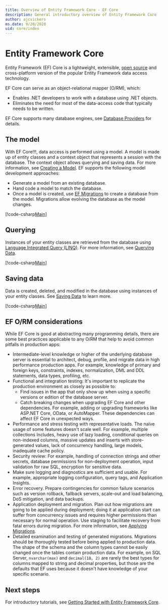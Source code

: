 ```yaml
---
title: Overview of Entity Framework Core - EF Core
description: General introductory overview of Entity Framework Core
author: ajcvickers
ms.date: 9/20/2020
uid: core/index
---
```


# Entity Framework Core

Entity Framework (EF) Core is a lightweight, extensible, [open source](https://github.com/dotnet/efcore) and cross-platform version of the popular Entity Framework data access technology.

EF Core can serve as an object-relational mapper (O/RM), which:

* Enables .NET developers to work with a database using .NET objects.
* Eliminates the need for most of the data-access code that typically needs to be written.

EF Core supports many database engines, see [Database Providers](xref:core/providers/index) for details.

## The model

With EF Core!!!, data access is performed using a model. A model is made up of entity classes and a context object that represents a session with the database. The context object allows querying and saving data. For more information, see [Creating a Model](xref:core/modeling/index).
EF supports the following model development approaches:

* Generate a model from an existing database.
* Hand code a model to match the database.
* Once a model is created, use [EF Migrations](xref:core/managing-schemas/migrations/index) to create a database from the model. Migrations allow evolving the database as the model changes.

[!code-csharp[Main](../../samples/core/Intro/Model.cs)]

## Querying

Instances of your entity classes are retrieved from the database using [Language Integrated Query (LINQ)](/dotnet/csharp/programming-guide/concepts/linq/). For more information, see [Querying Data](xref:core/querying/index).

[!code-csharp[Main](../../samples/core/Intro/Program.cs#Querying)]

## Saving data

Data is created, deleted, and modified in the database using instances of your entity classes. See [Saving Data](xref:core/saving/index) to learn more.

[!code-csharp[Main](../../samples/core/Intro/Program.cs#SavingData)]

## EF O/RM considerations

While EF Core is good at abstracting many programming details, there are some best practices applicable to any O/RM that help to avoid common pitfalls in production apps:

* Intermediate-level knowledge or higher of the underlying database server is essential to architect, debug, profile, and migrate data in high performance production apps. For example, knowledge of primary and foreign keys, constraints, indexes, normalization, DML and DDL statements, data types, profiling, etc.
* Functional and integration testing:  It's important to replicate the production environment as closely as possible to:
  * Find issues in the app that only show up when using a specific versions or edition of the database server.
  * Catch breaking changes when upgrading EF Core and other dependencies. For example, adding or upgrading frameworks like ASP.NET Core, OData, or AutoMapper. These dependencies can affect EF Core in unexpected ways.
* Performance and stress testing with representative loads. The naïve usage of some features doesn't scale well. For example, multiple collections Includes, heavy use of lazy loading, conditional queries on non-indexed columns, massive updates and inserts with store-generated values, lack of concurrency handling, large models, inadequate cache policy.
* Security review: For example, handling of connection strings and other secrets, database permissions for non-deployment operation, input validation for raw SQL, encryption for sensitive data.
* Make sure logging and diagnostics are sufficient and usable. For example, appropriate logging configuration, query tags, and Application Insights.
* Error recovery. Prepare contingencies for common failure scenarios such as version rollback, fallback servers, scale-out and load balancing, DoS mitigation, and data backups.
* Application deployment and migration. Plan out how migrations are going to be applied during deployment; doing it at application start can suffer from concurrency issues and requires higher permissions than necessary for normal operation. Use staging to facilitate recovery from fatal errors during migration. For more information, see [Applying Migrations](xref:core/managing-schemas/migrations/applying).
* Detailed examination and testing of generated migrations. Migrations should be thoroughly tested before being applied to production data. The shape of the schema and the column types cannot be easily changed once the tables contain production data. For example, on SQL Server, `nvarchar(max)` and `decimal(18, 2)` are rarely the best types for columns mapped to string and decimal properties, but those are the defaults that EF uses because it doesn't have knowledge of your specific scenario.

## Next steps

For introductory tutorials, see [Getting Started with Entity Framework Core](xref:core/get-started/overview/first-app).


